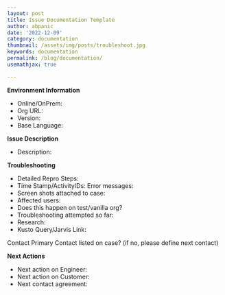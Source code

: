 ```yaml
---
layout: post
title: Issue Documentation Template
author: abpanic
date: '2022-12-09'
category: documentation
thumbnail: /assets/img/posts/troubleshoot.jpg
keywords: documentation
permalink: /blog/documentation/
usemathjax: true

---
```


**Environment Information**
+ Online/OnPrem:
+ Org URL:
+ Version:
+ Base Language:

**Issue Description**
+ Description:

**Troubleshooting** 
+ Detailed Repro Steps:
+ Time Stamp/ActivityIDs: Error messages:
+ Screen shots attached to case:
+ Affected users:
+ Does this happen on test/vanilla org?
+ Troubleshooting attempted so far:
+ Research:
+ Kusto Query/Jarvis Link:

Contact Primary Contact listed on case? (if no, please define next contact)

**Next Actions** 
+ Next action on Engineer: 
+ Next action on Customer:
+ Next contact agreement:

